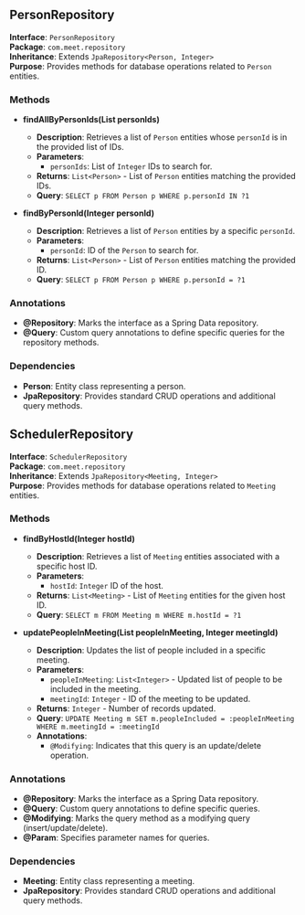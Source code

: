 ## PersonRepository

**Interface**: `PersonRepository`  
**Package**: `com.meet.repository`  
**Inheritance**: Extends `JpaRepository<Person, Integer>`  
**Purpose**: Provides methods for database operations related to `Person` entities.

### Methods

- **findAllByPersonIds(List<Integer> personIds)**
  - **Description**: Retrieves a list of `Person` entities whose `personId` is in the provided list of IDs.
  - **Parameters**:
    - `personIds`: List of `Integer` IDs to search for.
  - **Returns**: `List<Person>` - List of `Person` entities matching the provided IDs.
  - **Query**: `SELECT p FROM Person p WHERE p.personId IN ?1`

- **findByPersonId(Integer personId)**
  - **Description**: Retrieves a list of `Person` entities by a specific `personId`.
  - **Parameters**:
    - `personId`: ID of the `Person` to search for.
  - **Returns**: `List<Person>` - List of `Person` entities matching the provided ID.
  - **Query**: `SELECT p FROM Person p WHERE p.personId = ?1`

### Annotations

- **@Repository**: Marks the interface as a Spring Data repository.
- **@Query**: Custom query annotations to define specific queries for the repository methods.

### Dependencies

- **Person**: Entity class representing a person.
- **JpaRepository**: Provides standard CRUD operations and additional query methods.


## SchedulerRepository

**Interface**: `SchedulerRepository`  
**Package**: `com.meet.repository`  
**Inheritance**: Extends `JpaRepository<Meeting, Integer>`  
**Purpose**: Provides methods for database operations related to `Meeting` entities.

### Methods

- **findByHostId(Integer hostId)**
  - **Description**: Retrieves a list of `Meeting` entities associated with a specific host ID.
  - **Parameters**:
    - `hostId`: `Integer` ID of the host.
  - **Returns**: `List<Meeting>` - List of `Meeting` entities for the given host ID.
  - **Query**: `SELECT m FROM Meeting m WHERE m.hostId = ?1`

- **updatePeopleInMeeting(List<Integer> peopleInMeeting, Integer meetingId)**
  - **Description**: Updates the list of people included in a specific meeting.
  - **Parameters**:
    - `peopleInMeeting`: `List<Integer>` - Updated list of people to be included in the meeting.
    - `meetingId`: `Integer` - ID of the meeting to be updated.
  - **Returns**: `Integer` - Number of records updated.
  - **Query**: `UPDATE Meeting m SET m.peopleIncluded = :peopleInMeeting WHERE m.meetingId = :meetingId`
  - **Annotations**: 
    - `@Modifying`: Indicates that this query is an update/delete operation.

### Annotations

- **@Repository**: Marks the interface as a Spring Data repository.
- **@Query**: Custom query annotations to define specific queries.
- **@Modifying**: Marks the query method as a modifying query (insert/update/delete).
- **@Param**: Specifies parameter names for queries.

### Dependencies

- **Meeting**: Entity class representing a meeting.
- **JpaRepository**: Provides standard CRUD operations and additional query methods.

